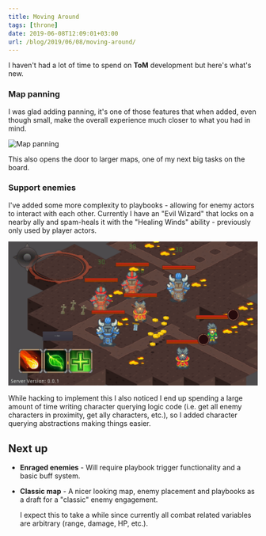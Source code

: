 ```yaml
---
title: Moving Around
tags: [throne]
date: 2019-06-08T12:09:01+03:00
url: /blog/2019/06/08/moving-around/
---
```


I haven't had a lot of time to spend on **ToM** development but here's what's
new.


### Map panning

I was glad adding panning, it's one of those features that when added, even
though small, make the overall experience much closer to what you had in mind.

![Map panning](map_panning.gif)

This also opens the door to larger maps, one of my next big tasks on the board.


### Support enemies

I've added some more complexity to playbooks - allowing for enemy actors to
interact with each other.
Currently I have an "Evil Wizard" that locks on a nearby ally and spam-heals it
with the "Healing Winds" ability - previously only used by player actors.

![Ally assistance](badwizard_healing.gif)

While hacking to implement this I also noticed I end up spending a large amount
of time writing character querying logic code (i.e. get all enemy characters in
proximity, get ally characters, etc.), so I added character querying
abstractions making things easier.


## Next up

* **Enraged enemies** - Will require playbook trigger functionality and a
  basic buff system.

* **Classic map** - A nicer looking map, enemy placement and playbooks as a
  draft for a "classic" enemy engagement.

  I expect this to take a while since currently all combat related variables are
  arbitrary (range, damage, HP, etc.).
